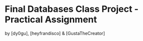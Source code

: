 # Final Databases Class Project - Practical Assignment

by [dy0gu], [heyfrandisco] & [GustaTheCreator]
